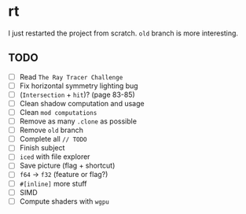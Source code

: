 # rt

I just restarted the project from scratch. `old` branch is more interesting.

## TODO

- [ ] Read `The Ray Tracer Challenge`
- [ ] Fix horizontal symmetry lighting bug
- [ ] (`Intersection` + `hit`)? (page 83-85)
- [ ] Clean shadow computation and usage
- [ ] Clean `mod computations`
- [ ] Remove as many `.clone` as possible
- [ ] Remove `old` branch
- [ ] Complete all `// TODO`
- [ ] Finish subject
- [ ] `iced` with file explorer
- [ ] Save picture (flag + shortcut)
- [ ] `f64` -> `f32` (feature or flag?)
- [ ] `#[inline]` more stuff
- [ ] SIMD
- [ ] Compute shaders with `wgpu`
